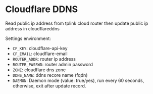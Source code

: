 # Cloudflare DDNS

Read public ip address from tplink cloud router then update public ip address in cloudflareddns

Settings environment:


- `CF_KEY`: cloudflare-api-key
- `CF_EMAIL`: cloudflare-email
- `ROUTER_ADDR`: router ip address
- `ROUTER_PASSWD`: router admin password
- `ZONE`: cloudflare dns zone
- `DDNS_NAME`: ddns recore name (fqdn)
- `DAEMON`: Daemon mode (value: true/yes), run every 60 seconds, otherwise, exit after update record.


